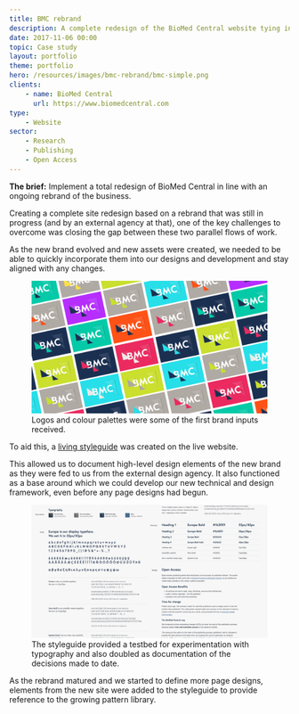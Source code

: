 ```yaml
---
title: BMC rebrand
description: A complete redesign of the BioMed Central website tying in with an ongoing rebrand.
date: 2017-11-06 00:00
topic: Case study
layout: portfolio
theme: portfolio
hero: /resources/images/bmc-rebrand/bmc-simple.png
clients:
    - name: BioMed Central
      url: https://www.biomedcentral.com
type:
    - Website
sector:
    - Research
    - Publishing
    - Open Access
---
```


<div class="gutters" markdown="1">

**The brief:** Implement a total redesign of BioMed Central in line with an ongoing rebrand of the business.

Creating a complete site redesign based on a rebrand that was still in progress (and by an external agency at that), one of the key challenges to overcome was closing the gap between these two parallel flows of work.

As the new brand evolved and new assets were created, we needed to be able to quickly incorporate them into our designs and development and stay aligned with any changes.

<figure class="section">
    <img src="/resources/images/bmc-rebrand/bmc-logo-swatch.png">
    <figcaption>Logos and colour palettes were some of the first brand inputs received.</figcaption>
</figure>

To aid this, a [living styleguide](https://www.biomedcentral.com/styleguide) was created on the live website.

This allowed us to document high-level design elements of the new brand as they were fed to us from the external design agency.  It also functioned as a base around which we could develop our new technical and design framework, even before any page designs had begun.
</div>

<figure class="section">
    <img src="/resources/images/bmc-rebrand/typography.png">
    <figcaption class="gutters">The styleguide provided a testbed for experimentation with typography and also doubled as documentation of the decisions made to date.</figcaption>
</figure>

<div class="gutters" markdown="1">
As the rebrand matured and we started to define more page designs, elements from the new site were added to the styleguide to provide reference to the growing pattern library.
</div>
